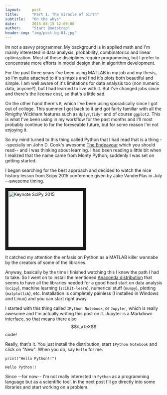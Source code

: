 ```yaml
---
layout:     post
title:      "Part 1. The miracle of birth"
subtitle:   "On the whys"
date:       2015-08-15 12:00:00
author:     "Start Bootstrap"
header-img: "img/post-bg-01.jpg"
---
```


Im not a savvy programmer. My background is in applied math and I'm mainly interested in data analysis, probability, combinatorics and linear optimization. Most of these disciplines require programming, but I prefer to concentrate more efforts in model design than in algorithm development.

For the past three years I've been using MATLAB in my job and my thesis, so I'm quite attached to it's sintaxis and find it's plots both beautiful and simple. I am well aware of it's limitations for data analysis too (non numeric data, anyone?), but I had learned to live with it. But I've changed jobs since and there's the license cost, so that's a little sad.

On the other hand there's `R`, which I've been using sporadically since I got out of college. This summer I got back to it and got fairly familiar with all the Rmigthy Wickham features such as `dplyr`,`tidyr` and of course `ggplot2`. This is what I've been using in my workflow for the past months and I'll most probably continue to for the foreseable future, but for some reason I'm not enjoying it.

So my mind turned to this thing called Python that I had read that is a thing --specially on John D. Cook's awesome [The Endeavour](http://www.johndcook.com/blog/) which you should read-- and I was thinking about learning. I had been reading a little bit when I realized that the name came from Monty Python; suddenly I was set on getting started.

I began searching for the best approach and decided to watch the nice history lesson from Scipy 2015 conference given by Jake VanderPlas in July --awesome timing.

<a href="http://www.youtube.com/watch?feature=player_embedded&v=5GlNDD7qbP4
" target="_blank"><img src="http://img.youtube.com/vi/5GlNDD7qbP4/0.jpg" 
alt="Keynote SciPy 2015" width="240" height="180" border="10" /></a>

It catched my attention the enfasis on Python as a MATLAB killer wannabe by the creators of some of the libraries.

Anyway, basically by the time I finished watching this I knew the path I had to take. So I went on to install the mentioned [Anaconda distribution](http://continuum.io/downloads) that seems to have all the libraries needed for a good head start on data analysis (`scipy`), machine learning (`scikit-learn`), numerical stuff (`numpy`), plotting (`matplotlib`), etc. Installation is completely painless (I installed in Windows and Linux) and you can start right away. 

I started with this thing called `IPython Notebook`, or `Jupyter`, which is really awesome and I'm actually writing this post on it. Jupyter is a Markdown interface, so that means there also $$\LaTeX$$ code!

Really, that's it. You just install the distribution, start `IPython Notebook` and click on "New". When you do, say `Hello` for me.


    print("Hello Python!!")

    Hello Python!!
    

Since --for now-- I'm not really interested in `Python` as a programming language but as a scientific tool, in the next post I'll go directly into some libraries and start working on a problem.
